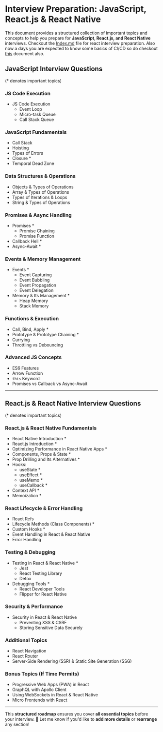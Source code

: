 # **Interview Preparation: JavaScript, React.js & React Native**  

This document provides a structured collection of important topics and concepts to help you prepare for **JavaScript, React.js, and React Native** interviews.
Checkout the [Index.md](./RTP/Index.md) file for react interview preparation.
Also now a days you are expected to know some basics of CI/CD so do checkout [this](./ci-cd.md) document also.

## **JavaScript Interview Questions**  
(* denotes important topics)  

### **JS Code Execution**  
- JS Code Execution  
  - Event Loop  
  - Micro-task Queue  
  - Call Stack Queue  

### **JavaScript Fundamentals**  
- Call Stack  
- Hoisting  
- Types of Errors  
- Closure *  
- Temporal Dead Zone  

### **Data Structures & Operations**  
- Objects & Types of Operations  
- Array & Types of Operations  
- Types of Iterations & Loops  
- String & Types of Operations  

### **Promises & Async Handling**  
- Promises *  
  - Promise Chaining  
  - Promise Function  
- Callback Hell *  
- Async-Await *  

### **Events & Memory Management**  
- Events *  
  - Event Capturing  
  - Event Bubbling  
  - Event Propagation  
  - Event Delegation  
- Memory & Its Management *  
  - Heap Memory  
  - Stack Memory  

### **Functions & Execution**  
- Call, Bind, Apply *  
- Prototype & Prototype Chaining *  
- Currying  
- Throttling vs Debouncing  

### **Advanced JS Concepts**  
- ES6 Features  
- Arrow Function  
- `this` Keyword  
- Promises vs Callback vs Async-Await  

---

## **React.js & React Native Interview Questions**  
(* denotes important topics)  

### **React.js & React Native Fundamentals**  
- React Native Introduction *  
- React.js Introduction *  
- Optimizing Performance in React Native Apps *  
- Components, Props & State *  
- Prop Drilling and Its Alternatives *  
- Hooks:  
  - useState *  
  - useEffect *  
  - useMemo *  
  - useCallback *  
- Context API *  
- Memoization *  

### **React Lifecycle & Error Handling**  
- React Refs  
- Lifecycle Methods (Class Components) *  
- Custom Hooks *  
- Event Handling in React & React Native  
- Error Handling  

### **Testing & Debugging**  
- Testing in React & React Native *  
  - Jest  
  - React Testing Library  
  - Detox  
- Debugging Tools *  
  - React Developer Tools  
  - Flipper for React Native  

### **Security & Performance**  
- Security in React & React Native  
  - Preventing XSS & CSRF  
  - Storing Sensitive Data Securely  

### **Additional Topics**  
- React Navigation  
- React Router  
- Server-Side Rendering (SSR) & Static Site Generation (SSG)  

### **Bonus Topics (If Time Permits)**  
- Progressive Web Apps (PWA) in React  
- GraphQL with Apollo Client  
- Using WebSockets in React & React Native  
- Micro Frontends with React  

---

This **structured roadmap** ensures you cover **all essential topics** before your interview. 🚀 Let me know if you'd like to **add more details** or **rearrange** any section!
